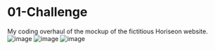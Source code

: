 # 01-Challenge
My coding overhaul of the mockup of the fictitious Horiseon website. 
![image](https://github.com/Villzies/Horiseon---Code-Clean-Up/assets/135443479/9d678b3b-3e18-472e-bf5f-84739a7c94a0)
![image](https://github.com/Villzies/Horiseon---Code-Clean-Up/assets/135443479/27c5c2d9-21a8-4ae9-8ab8-0cc492b3dc53)
![image](https://github.com/Villzies/Horiseon---Code-Clean-Up/assets/135443479/9189eda9-0bed-42e7-8363-fea012cdc81a)
